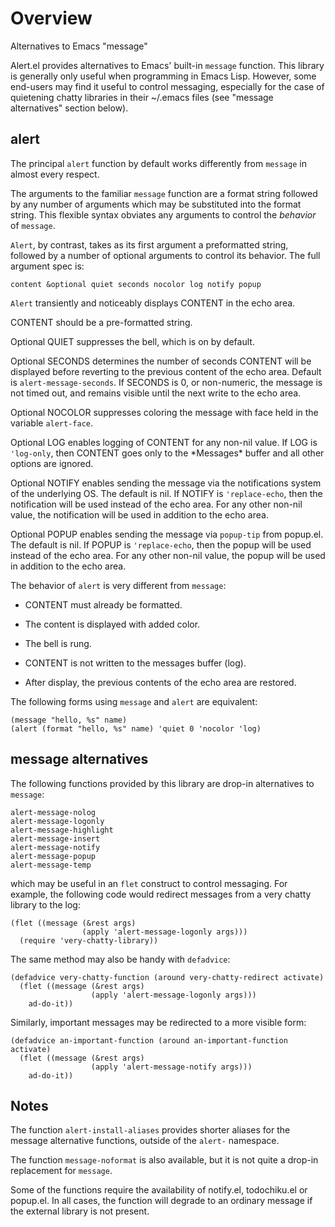 Overview
========

Alternatives to Emacs "message"

Alert.el provides alternatives to Emacs' built-in `message` function.
This library is generally only useful when programming in Emacs Lisp.
However, some end-users may find it useful to control messaging,
especially for the case of quietening chatty libraries in their
~/.emacs files (see "message alternatives" section below).

alert
-----
The principal `alert` function by default works differently from
`message` in almost every respect.

The arguments to the familiar `message` function are a format string
followed by any number of arguments which may be substituted into the
format string.  This flexible syntax obviates any arguments to control
the *behavior* of `message`.

`Alert`, by contrast, takes as its first argument a preformatted
string, followed by a number of optional arguments to control
its behavior.  The full argument spec is:

	content &optional quiet seconds nocolor log notify popup

`Alert` transiently and noticeably displays CONTENT in the echo area.

CONTENT should be a pre-formatted string.

Optional QUIET suppresses the bell, which is on by default.

Optional SECONDS determines the number of seconds CONTENT will be
displayed before reverting to the previous content of the echo
area.  Default is `alert-message-seconds`.  If SECONDS is 0, or
non-numeric, the message is not timed out, and remains visible
until the next write to the echo area.

Optional NOCOLOR suppresses coloring the message with face held
in the variable `alert-face`.

Optional LOG enables logging of CONTENT for any non-nil value.
If LOG is `'log-only`, then CONTENT goes only to the \*Messages\*
buffer and all other options are ignored.

Optional NOTIFY enables sending the message via the notifications
system of the underlying OS.  The default is nil.  If NOTIFY is
`'replace-echo`, then the notification will be used instead of the
echo area.  For any other non-nil value, the notification will be
used in addition to the echo area.

Optional POPUP enables sending the message via `popup-tip` from
popup.el.  The default is nil.  If POPUP is `'replace-echo`, then
the popup will be used instead of the echo area.  For any other 
non-nil value, the popup will be used in addition to the echo area.

The behavior of `alert` is very different from `message`:

* CONTENT must already be formatted.

* The content is displayed with added color.

* The bell is rung.

* CONTENT is not written to the messages buffer (log).

* After display, the previous contents of the echo area are restored.

The following forms using `message` and `alert` are equivalent:

	(message "hello, %s" name)
	(alert (format "hello, %s" name) 'quiet 0 'nocolor 'log)

message alternatives
--------------------
The following functions provided by this library are drop-in
alternatives to `message`:

	alert-message-nolog
	alert-message-logonly
	alert-message-highlight
	alert-message-insert
	alert-message-notify
	alert-message-popup
	alert-message-temp

which may be useful in an `flet` construct to control messaging.
For example, the following code would redirect messages from a very
chatty library to the log:

	(flet ((message (&rest args)
	                (apply 'alert-message-logonly args)))
	  (require 'very-chatty-library))

The same method may also be handy with `defadvice`:

	(defadvice very-chatty-function (around very-chatty-redirect activate)
	  (flet ((message (&rest args)
	                  (apply 'alert-message-logonly args)))
	    ad-do-it))

Similarly, important messages may be redirected to a more visible
form:

	(defadvice an-important-function (around an-important-function activate)
	  (flet ((message (&rest args)
	                  (apply 'alert-message-notify args)))
	    ad-do-it))

Notes
-----
The function `alert-install-aliases` provides shorter aliases
for the message alternative functions, outside of the `alert-`
namespace.

The function `message-noformat` is also available, but it is
not quite a drop-in replacement for `message`.

Some of the functions require the availability of notify.el,
todochiku.el or popup.el.  In all cases, the function will
degrade to an ordinary message if the external library is not
present.

